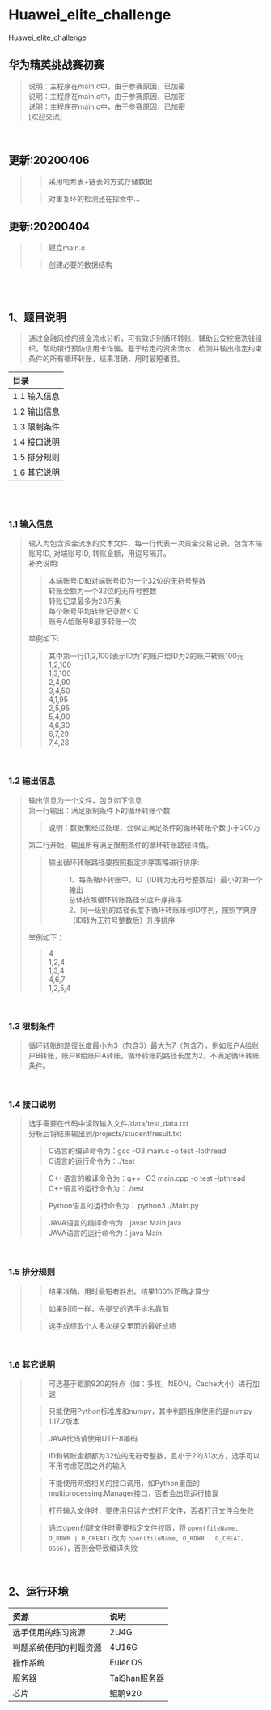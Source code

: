 # Huawei_elite_challenge
Huawei_elite_challenge

## 华为精英挑战赛初赛

> 说明：主程序在main.c中，由于参赛原因，已加密  <br>
> 说明：主程序在main.c中，由于参赛原因，已加密  <br>
> 说明：主程序在main.c中，由于参赛原因，已加密  <br>
> [欢迎交流]



<br>

## 更新:20200406

>
>>采用哈希表+链表的方式存储数据 <br>
>
>>对重复环的检测还在探索中...


## 更新:20200404

>
>>建立main.c <br>
>
>>创建必要的数据结构

<br>

<br>

## 1、题目说明

> 通过金融风控的资金流水分析，可有效识别循环转账，辅助公安挖掘洗钱组织，帮助银行预防信用卡诈骗。基于给定的资金流水，检测并输出指定约束条件的所有循环转账，结果准确，用时最短者胜。

|目录|
|:------|
|1.1  输入信息
|1.2  输出信息
|1.3  限制条件
|1.4  接口说明
|1.5  排分规则
|1.6  其它说明

<br>
<br>



### 1.1  输入信息

>输入为包含资金流水的文本文件，每一行代表一次资金交易记录，包含本端账号ID, 对端账号ID, 转账金额，用逗号隔开。<br>
补充说明: <br>
>> 本端账号ID和对端账号ID为一个32位的无符号整数 <br>
转账金额为一个32位的无符号整数  <br>
转账记录最多为28万条   <br>
每个账号平均转账记录数<10  <br>
账号A给账号B最多转账一次   <br>
>
>举例如下: <br>
>> 其中第一行[1,2,100]表示ID为1的账户给ID为2的账户转账100元 <br>
>1,2,100 <br>
1,3,100 <br>
2,4,90 <br>
3,4,50 <br>
4,1,95 <br>
2,5,95 <br>
5,4,90 <br>
4,6,30 <br>
6,7,29 <br>
7,4,28 <br>

<br>

### 1.2  输出信息

> 输出信息为一个文件，包含如下信息 <br>
第一行输出：满足限制条件下的循环转账个数 <br>
>> 说明：数据集经过处理，会保证满足条件的循环转账个数小于300万 <br>
>
> 第二行开始，输出所有满足限制条件的循环转账路径详情。<br>
>> 输出循环转账路径要按照指定排序策略进行排序: <br> 
>>> 1、每条循环转账中，ID（ID转为无符号整数后）最小的第一个输出 <br>
总体按照循环转账路径长度升序排序 <br> 
2、同一级别的路径长度下循环转账账号ID序列，按照字典序（ID转为无符号整数后）升序排序 <br>
>
> 举例如下：<br>
>> 4   <br>
1,2,4   <br>
1,3,4   <br>
4,6,7   <br>
1,2,5,4 <br>

<br>

### 1.3  限制条件

> 循环转账的路径长度最小为3（包含3）最大为7（包含7），例如账户A给账户B转账，账户B给账户A转账，循环转账的路径长度为2，不满足循环转账条件。

<br>

### 1.4  接口说明

> 选手需要在代码中读取输入文件/data/test_data.txt   <br>
分析后将结果输出到/projects/student/result.txt <br>
>> C语言的编译命令为：gcc -O3 main.c -o test -lpthread  <br>
C语言的运行命令为：./test   <br>
>
>> C++语言的编译命令为：g++ -O3 main.cpp -o test -lpthread   <br>
C++语言的运行命令为：./test <br>
>
>> Python语言的运行命令为： python3 ./Main.py    <br>
>
>> JAVA语言的编译命令为：javac  Main.java    <br>
JAVA语言的运行命令为：java  Main<br>

<br>

### 1.5  排分规则

>
>>结果准确，用时最短者胜出。结果100%正确才算分    <br>
>
>>如果时间一样，先提交的选手排名靠前  <br>
>
>>选手成绩取个人多次提交里面的最好成绩    <br>

<br>

### 1.6  其它说明

>
>> 可选基于鲲鹏920的特点（如：多核，NEON，Cache大小）进行加速    <br>
>
>>只能使用Python标准库和numpy，其中判题程序使用的是numpy 1.17.2版本   <br>
>
>> JAVA代码请使用UTF-8编码 <br>
>
>> ID和转账金额都为32位的无符号整数，且小于2的31次方，选手可以不用考虑范围之外的输入   <br>
>
>> 不能使用网络相关的接口调用，如Python里面的multiprocessing.Manager接口，否者会出现运行错误   <br>
>
>> 打开输入文件时，要使用只读方式打开文件，否者打开文件会失败  <br>
>
>> 通过open创建文件时需要指定文件权限，将 `open(fileName, O_RDWR | O_CREAT)` 改为 `open(fileName, O_RDWR | O_CREAT，0666)`，否则会导致编译失败    <br>

<br>

## 2、运行环境

|资源|说明 |
|:---|:---|
|选手使用的练习资源|2U4G|
|判题系统使用的判题资源|4U16G|
|操作系统|Euler OS|
|服务器|TaiShan服务器|
|芯片|鲲鹏920|

<br>
<br>




